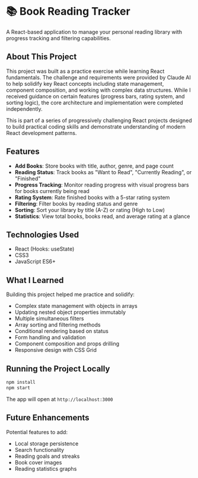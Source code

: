 # 📚 Book Reading Tracker

A React-based application to manage your personal reading library with progress tracking and filtering capabilities.

## About This Project

This project was built as a practice exercise while learning React fundamentals. The challenge and requirements were provided by Claude AI to help solidify key React concepts including state management, component composition, and working with complex data structures. While I received guidance on certain features (progress bars, rating system, and sorting logic), the core architecture and implementation were completed independently.

This is part of a series of progressively challenging React projects designed to build practical coding skills and demonstrate understanding of modern React development patterns.

## Features

- **Add Books**: Store books with title, author, genre, and page count
- **Reading Status**: Track books as "Want to Read", "Currently Reading", or "Finished"
- **Progress Tracking**: Monitor reading progress with visual progress bars for books currently being read
- **Rating System**: Rate finished books with a 5-star rating system
- **Filtering**: Filter books by reading status and genre
- **Sorting**: Sort your library by title (A-Z) or rating (High to Low)
- **Statistics**: View total books, books read, and average rating at a glance

## Technologies Used

- React (Hooks: useState)
- CSS3
- JavaScript ES6+

## What I Learned

Building this project helped me practice and solidify:
- Complex state management with objects in arrays
- Updating nested object properties immutably
- Multiple simultaneous filters
- Array sorting and filtering methods
- Conditional rendering based on status
- Form handling and validation
- Component composition and props drilling
- Responsive design with CSS Grid

## Running the Project Locally
```bash
npm install
npm start
```

The app will open at `http://localhost:3000`

## Future Enhancements

Potential features to add:
- Local storage persistence
- Search functionality
- Reading goals and streaks
- Book cover images
- Reading statistics graphs

